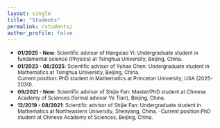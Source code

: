 ```yaml
---
layout: single
title: "Students"
permalink: /students/
author_profile: false
---
```


- <small>**01/2025 - Now**: Scientific advisor of Hangxiao Yi: Undergraduate student in fundamental science (Physics) at Tsinghua University, Beijing, China.</small>
- <small>**01/2023 - 08/2025**: Scientific advisor of Yuhao Chen: Undergraduate student in Mathematics at Tsinghua University, Beijing, China.  
  Current position: PhD student in Mathematics at Princeton University, USA (2025-2030).</small>
- <small>**09/2021 - Now**: Scientific advisor of Shijie Fan: Master/PhD student at Chinese Academy of Sciences (formal advisor Ye Tian), Beijing, China.</small>
- <small>**12/2019 - 08/2021**: Scientific advisor of Shijie Fan: Undergraduate student in Mathematics at Northeastern University, Shenyang, China.
-Current position:PhD student at Chinese Academy of Sciences, Beijing, China.</small>
